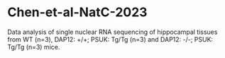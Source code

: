 # Chen-et-al-NatC-2023
Data analysis of single nuclear RNA sequencing of hippocampal tissues from WT (n=3), DAP12: +/+; PSUK: Tg/Tg (n=3) and DAP12: -/-; PSUK: Tg/Tg (n=3) mice.
